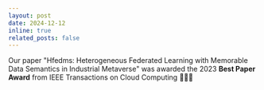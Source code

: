 ```yaml
---
layout: post
date: 2024-12-12
inline: true
related_posts: false
---
```


Our paper "Hfedms: Heterogeneous Federated Learning with Memorable Data Semantics in Industrial Metaverse" was awarded the 2023 **Best Paper Award** from IEEE Transactions on Cloud Computing :tada::tada::tada:
